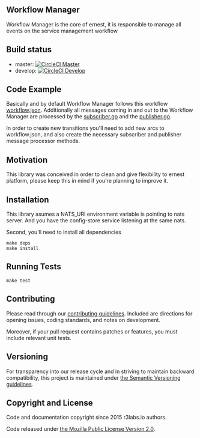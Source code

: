 ## Workflow Manager

Workflow Manager is the core of ernest, it is responsible to manage all events on the service management workflow

## Build status

* master:  [![CircleCI Master](https://circleci.com/gh/ErnestIO/workflow-manager/tree/master.svg?style=svg&circle-token=627e89c447fe342aff9815ca146b081a37c075ad)](https://circleci.com/gh/ErnestIO/workflow-manager/tree/master)
* develop: [![CircleCI Develop](https://circleci.com/gh/ErnestIO/workflow-manager/tree/develop.svg?style=svg&circle-token=627e89c447fe342aff9815ca146b081a37c075ad)](https://circleci.com/gh/ErnestIO/workflow-manager/tree/develop)

## Code Example

Basically and by default Workflow Manager follows this workflow [workflow.json](workflow.json).
Additionally all messages coming in and out to the Workflow Manager are processed by the [subscriber.go](subscriber.go) and the [publisher.go](publisher.go).

In order to create new transitions you'll need to add new arcs to workflow.json, and also create the necessary subscriber and publisher message processor methods.

## Motivation

This library was conceived in order to clean and give flexibility to ernest platform, please keep this in mind if you're planning to improve it.

## Installation

This library asumes a NATS_URI environment variable is pointing to nats server. And you have the config-store service listening at the same nats.

Second, you'll need to install all dependencies
```
make deps
make install
```

## Running Tests

```
make test
```

## Contributing

Please read through our
[contributing guidelines](CONTRIBUTING.md).
Included are directions for opening issues, coding standards, and notes on
development.

Moreover, if your pull request contains patches or features, you must include
relevant unit tests.

## Versioning

For transparency into our release cycle and in striving to maintain backward
compatibility, this project is maintained under [the Semantic Versioning guidelines](http://semver.org/). 

## Copyright and License

Code and documentation copyright since 2015 r3labs.io authors.

Code released under
[the Mozilla Public License Version 2.0](LICENSE).

